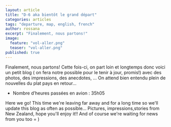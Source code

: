```yaml
---
layout: article
title: "D-6 aka bientôt le grand départ"
categories: articles
tags: "departure, map, english, french"
author: rossana
excerpt: "Finalement, nous partons!"
image: 
  feature: "vol-aller.png"
  teaser: "vol-aller.png"
published: true
---
```


Finalement, nous partons! Cette fois-ci, on part loin et longtemps donc voici un petit blog ( on fera notre possible pour le tenir à jour, promis!) avec des photos, des impressions, des anecdotes, ...
On attend bien entendu plein de nouvelles du plat pays en retour...

* Nombre d’heures passées en avion : 35h05

Here we go! This time we're leaving far away and for a long time so we'll update this blog as often as possible... Pictures, impressions,stories from New Zealand, hope you'll enjoy it!! And of course we're waiting for news from you too = )
